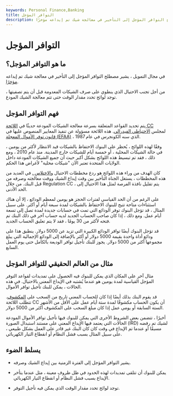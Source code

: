 ```yaml
---
keywords: Personal Finance,Banking
title: التوافر المؤجل
description: في مجال التمويل ، يشير مصطلح التوافر المؤجل إلى التأخير في معالجة شيك تم إيداعه مؤخرًا.
---
```


# التوافر المؤجل
## ما هو التوافر المؤجل؟

في مجال التمويل ، يشير مصطلح التوافر المؤجل إلى التأخير في معالجة شيك تم إيداعه [مؤخرًا](/check).

من أجل تجنب الاحتيال الذي ينطوي على صرف الشيكات المعدومة قبل أن يتم تصفيتها ، توجد لوائح تحدد مقدار الوقت حتى تتم معالجة الشيك المودع.

## فهم التوافر المؤجل

يتم تحديد القواعد المتعلقة بسرعة معالجة الشيكات المودعة حديثًا في [اللائحة CC](/regulation-cc) لمجلس [الاحتياطي الفيدرالي](/federalreservebank). هذه اللائحة مسؤولة عن تنفيذ المعايير المنصوص عليها في [قانون توفر الأموال المعجلة (EFAA)](/expedited-funds-availability-act) ، الذي سنه الكونجرس في عام 1987.

وفقًا لهذه اللوائح ، يُحظر على البنوك الاحتفاظ بالشيكات قيد الانتظار لأكثر من يومين ، في حالة الشيكات المحلية ، أو خمسة أيام للشيكات خارج المدينة. منذ عام 2010 ، ومع ذلك ، فقد تم تبسيط هذه اللوائح بشكل أكبر حيث أن جميع الشيكات المودعة داخل الولايات المتحدة تعتبر الآن "شيكات محلية" لأغراض هذا الحكم.

كان الهدف من وراء هذه اللوائح هو ردع مخططات الاحتيال [والاختلاس .](/embezzlement) في العديد من هذه المخططات ، يستغل الجناة التأخير بين وقت إيداع الشيك ووقت معالجته وصرفه من قبل البنك. من خلال Regulation CC ، يتم تقليل نافذة الفرصة لمثل هذا الاحتيال إلى الحد الأدنى.

على الرغم من أن الحد القياسي لفترات الحجز هو يومين لمعظم الودائع ، إلا أن هناك استثناءات متاحة تتيح للبنوك الاحتفاظ بالشيكات لمدة سبعة أيام أو أكثر. على سبيل المثال ، قد تؤجل البنوك توفر الودائع التي تمت في حسابات جديدة لمدة تصل إلى تسعة أيام عمل. ومع ذلك ، إذا كان صاحب الحساب الجديد لديه حساب آخر في ذلك البنك تم فتحه لأكثر من 30 يومًا ، فقد لا يتم تعليق الحساب الجديد.

قد تؤجل البنوك أيضًا توافر الودائع الكبيرة التي تزيد عن 5000 دولار. ينطبق هذا على ودائع أداة واحدة بقيمة 5000 دولار أو أكثر بالإضافة إلى الودائع الإجمالية التي يبلغ مجموعها أكثر من 5000 دولار. يجوز للبنك تأجيل توافر الوديعة بالكامل حتى يوم العمل السابع.

## مثال من العالم الحقيقي للتوافر المؤجل

مثال آخر على المكان الذي يمكن للبنوك فيه الحصول على تمديدات لقواعد التوفر المؤجل القياسية لمدة يومين هو عندما يُشتبه في الإيداع المعني بالاحتيال. في هذه الحالات ، يمكن للبنك تأجيل توافر الأموال.

قد يقوم البنك بذلك أيضًا إذا كان للحساب المعني تاريخ من السحب على [المكشوف](/overdraft). تتطلب اللائحة CC أن يكون الحساب مكشوفًا لمدة ستة أيام عمل على الأقل من الأشهر الستة السابقة أو يومي عمل إذا كان مبلغ السحب على المكشوف أكثر من 5000 دولار.

أخيرًا ، تتضمن بعض الشروط الأخرى التي يمكن للبنوك فيها تأجيل توافر الأموال المودعة الحالات التي يعتمد فيها الإيداع المعني على مستند استبدال الصورة (IRD) لشيك تم رفضه مسبقًا أو عندما تم الإيداع في وقت كان كان البنك غير قادر على العمل بشكل طبيعي ، على سبيل المثال بسبب فشل النظام أو انقطاع التيار الكهربائي.

## يسلط الضوء

- يشير التوافر المؤجل إلى الفترة الزمنية بين إيداع الشيك وصرفه.

- يمكن للبنوك أن تتلقى تمديدات لهذه الحدود في ظل ظروف معينة ، مثل عندما يتأخر الإيداع بسبب فشل النظام أو انقطاع التيار الكهربائي.

- توجد لوائح تحدد مقدار الوقت الذي يمكن فيه تأجيل التوفر.

